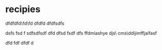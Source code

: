 # recipies
dfdfdfd\fd\fd
dfdfd
dfdfsdfs

dsfs
fsd
f
sdfsdfsdf
dfd
dfsd
fsdf
dfs
ffdmiashye djs\ cms\ddijimffjaifasf

dfd
fdf
dfdf
d
